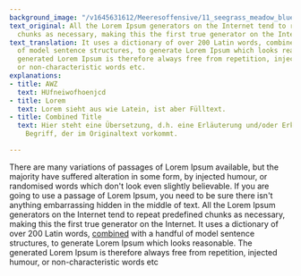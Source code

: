 ```yaml
---
background_image: "/v1645631612/Meeresoffensive/11_seegrass_meadow_blue_carbon_brian-yurasits-unsplash_ciwu2j.jpg"
text_original: All the Lorem Ipsum generators on the Internet tend to repeat predefined
  chunks as necessary, making this the first true generator on the Internet.
text_translation: It uses a dictionary of over 200 Latin words, combined with a handful
  of model sentence structures, to generate Lorem Ipsum which looks reasonable. The
  generated Lorem Ipsum is therefore always free from repetition, injected humour,
  or non-characteristic words etc.
explanations:
- title: AWZ
  text: HUfneiwofhoenjcd
- title: Lorem
  text: Lorem sieht aus wie Latein, ist aber Fülltext.
- title: Combined Title
  text: Hier steht eine Übersetzung, d.h. eine Erläuterung und/oder Erklärung zu einem
    Begriff, der im Originaltext vorkommt.

---
```

There are many variations of passages of Lorem Ipsum available, but the majority have suffered alteration in some form, by injected humour, or randomised words which don't look even slightly believable. If you are going to use a passage of Lorem Ipsum, you need to be sure there isn't anything embarrassing hidden in the middle of text. All the Lorem Ipsum generators on the Internet tend to repeat predefined chunks as necessary, making this the first true generator on the Internet. It uses a dictionary of over 200 Latin words, [combined](# "combined-title") with a handful of model sentence structures, to generate Lorem Ipsum which looks reasonable. The generated Lorem Ipsum is therefore always free from repetition, injected humour, or non-characteristic words etc